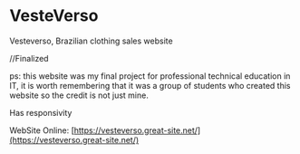 # VesteVerso 
Vesteverso, Brazilian clothing sales website  

//Finalized  

ps: this website was my final project for professional technical education in IT, it is worth remembering that it was a group of students who created this website so the credit is not just mine. 

Has responsivity   

WebSite Online: [https://vesteverso.great-site.net/](https://vesteverso.great-site.net/) 
